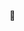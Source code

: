👋

<!---
erick42q/erick42q is a ✨ special ✨ repository because its `README.md` (this file) appears on your GitHub profile.
You can click the Preview link to take a look at your changes.
--->
